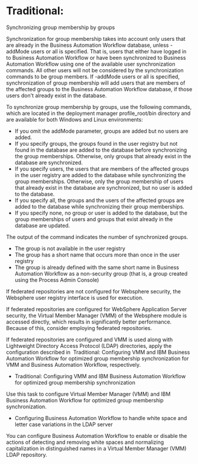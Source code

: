# Traditional: 
Synchronizing
group membership by groups

Synchronization for group membership takes into account only users that are already in the
Business Automation Workflow database, unless -addMode
users or all is specified. That is, users that either have logged in to
Business Automation Workflow or have been synchronized to Business Automation Workflow using one of the available user synchronization
commands. All other users will not be considered by the synchronization commands to be group
members. If -addMode users or all is specified, synchronization of
group membership will add users that are members of the affected groups to the Business Automation Workflow database, if those users don't already exist in
the database.

To synchronize group membership by groups, use the following commands, which are located in the
deployment manager profile\_root/bin
directory and are available for both Windows and Linux environments:

- If you omit the addMode parameter, groups are added but no users are
added.
- If you specify groups, the groups found in the user registry but not found in
the database are added to the database before synchronizing the group memberships. Otherwise, only
groups that already exist in the database are synchronized.
- If you specify users, the users that are members of the affected groups in the
user registry are added to the database while synchronizing the group memberships. Otherwise, only
the group membership of users that already exist in the database are synchronized, but no user is
added to the database.
- If you specify all, the groups and the users of the affected groups are added
to the database while synchronizing their group memberships.
- If you specify none, no group or user is added to the database, but the group
memberships of users and groups that exist already in the database are updated.

The output of the command indicates the number of synchronized
groups.

- The group is not available in the user registry
- The group has a short name that occurs more than once in the user
registry
- The group is already defined with the same short name in Business Automation Workflow as a
non-security group (that is, a group created using the Process Admin
Console)

If federated repositories are not configured for Websphere security,
the Websphere user registry interface is used for execution.

If federated repositories are configured for WebSphere Application
Server security, the Virtual Member Manager (VMM) of the Websphere
module is accessed directly, which results in significantly better
performance. Because of this, consider employing federated repositories.

If federated repositories are configured and VMM is used along
with Lightweight Directory Access Protocol (LDAP) directories, apply
the configuration described in  Traditional: Configuring VMM and IBM Business Automation Workflow for optimized group membership synchronization for VMM and Business Automation Workflow, respectively.

- Traditional: Configuring VMM and IBM Business Automation Workflow for optimized group membership synchronization

Use this task to configure Virtual Member Manager (VMM) and IBM Business Automation Workflow for optimized group membership synchronization.
- Configuring Business Automation Workflow to handle white space and letter case variations in the LDAP server

You can configure Business Automation Workflow to 			enable or disable the actions of detecting and removing white spaces and normalizing 			capitalization in distinguished names in a Virtual Member Manager (VMM) LDAP 			repository.